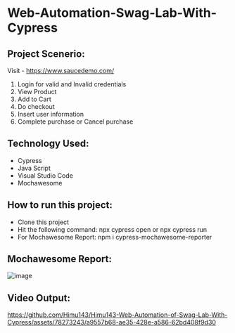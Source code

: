 # Web-Automation-Swag-Lab-With-Cypress
## Project Scenerio:
Visit - https://www.saucedemo.com/

1. Login for valid and Invalid credentials
2. View Product
3. Add to Cart
4. Do checkout
5. Insert user information
6. Complete purchase or Cancel purchase
## Technology Used:
- Cypress
- Java Script
- Visual Studio Code
- Mochawesome
## How to run this project:
- Clone this project
- Hit the following command: npx cypress open or npx cypress run
- For Mochawesome Report: npm i cypress-mochawesome-reporter

## Mochawesome Report:
![image](https://github.com/Himu143/Himu143-Web-Automation-of-Swag-Lab-With-Cypress/assets/78273243/d800ffaf-63d5-466e-a78d-6f092517c1d7)
## Video Output: 
https://github.com/Himu143/Himu143-Web-Automation-of-Swag-Lab-With-Cypress/assets/78273243/a9557b68-ae35-428e-a586-62bd408f9d30

